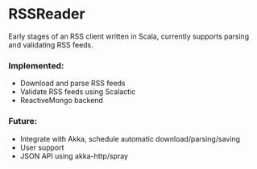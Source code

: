 # RSSReader

Early stages of an RSS client written in Scala, currently supports parsing and validating RSS feeds.


### Implemented:
 
 * Download and parse RSS feeds
 * Validate RSS feeds using Scalactic
 * ReactiveMongo backend
 

### Future:
 
 * Integrate with Akka, schedule automatic download/parsing/saving
 * User support
 * JSON API using akka-http/spray
 

